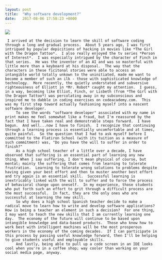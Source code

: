 ```yaml
---
layout: post
title:  "Why software development?"
date:   2017-08-06 17:58:23 +0000
---
```


 ![](http://imgur.com/JVuqUaL)

     I arrived at the decision to learn the skill of software coding through a long and gradual process.  About 5 years ago, I was first intrigued by popular depicitions of hacking in movies like *The Girl with the Dragon Tattoo*.  I also really enjoyed the tv series *Person of Interest*.  I was especially intrigued by the character of Finch in that series.  He was the inventor of an AI and was so masterful with little more than a keyboard at his disposal.  The way that the characters in these ficitonal stories were able to access an intangible world totally unkown to the uninitiated, made me want to become a member of such an ilk - those with sophisticated knowledge of technology.  More recently, the quietly understated and subversive righteousness of Elliott in *Mr. Robot* caught my attention.  I guess, in a way, becoming like Elliot, Finch, or Lisbeth (from *The Girl with the Dragon Tattoo*) was percolating away in my subconscious and inspired me to dabble in coding exercises on codeacademy.com.  This was my first step toward actually fashioning myself into a nascent software developer.   
		 To see the words "software developer" associated with my name in print makes me feel somewhat like a fraud, but I'm reassured by the fact that I have taken real and demonstrable steps forward.  I have begun.  And well...now I have to finish.  I recognize that continuing through a learning process is essentially uncomfortable and at times, quite painful.  So the question that I had to ask myself before I committed to the Flatiron School (with its tuition as a measure of such commitment) was, "Do you have the will to suffer in order to finish?"  
		 As a high school teacher of a little over a decade, I have observed that suffering is an essential part of learning any new thing. When I say suffering, I don't mean physical of course, but mental; mainly the suffering that comes from learning to tolerate frustration.  Learning to tolerate wrong solutions to problems despite having given your best effort and then to muster another best effort and try again is an essential skill.  Successful learning is inextricably linked with the will to suffer and to force the process of behavioral change upon oneself.  In my experience, those students who put forth such an effort to grit through a difficult process are the most successful.  In fact, they are the only ones who are successful at learning the new skill. 
		 So why does a high school Spanish teacher decide to make a radical move to learn how to write and develop software applications?  How is being a teacher an element in such a decision?  For one thing, I may want to teach the new skills that I am currently learning one day.  The economy of the future will continue to be based upon intangible knowledge and data-based products.  Those who know how to work best with intelligent machines will be the most prosperous workers in the economy of the coming decades.  If I can participate in this process by passing useful knowledge forward, then I'll be helping to give students useful and employable skills.  
		 And lastly, being able to pull up a code screen in an IDE looks cool when you're in a coffee shop; way cooler than working on your social media page, anyway.  
